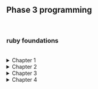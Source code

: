 <h2>Phase 3 programming</h2>
<br>
<h3>ruby foundations</h3>
<br>

<details>
<summary>Chapter 1</summary>
<br>
A list of Ruby data types<br><br>

<ul>
<li><b>Numbers</b> - These can be either an Integer (whole number) or a float (using a decimal point).</li>
<li><b>Boolean</b> - This represents an item of information based on using a True or False argument</li>
<li><b>Strings</b> - A string is a group of letters used to represent sentences or words, they normally are defined by double or single quotation marks.</li>
<li><b>Hashes</b> - These use values assigned to a key, therefore made up something called key pairs, every key holds a value</li>
<li><b>Arrays</b> - These store lists of data, elements of an array are attached to an index represented by a number, index numbers start at 0</li>
<li><b>Symbols</b> - These are 'lightweight' strings, preceded by a colon, they are used due to taking up less memory</li>
</ul>
<br>
Reflect and Review<br><br>
<ul>
<li>Executing Ruby code in IRB - This is know as a REPL (read-eval-print-loop). It is an interactive programming environment that takes an input and returns a result. It is a quick way to test how parts of a programme might run without having to write a full method or programme, it allows you to experiment with parts of a method etc. </li>
<li>Strings - Strings are the representation of words or sentences in Ruby, stings are used to return a visual output, which can be read by an end user. Strings are an Object which means you can send messages or Methods as they are called, to have the object act in different ways.</li>
<li>String Concatenation - This is the ability to join strings together to form sentences etc.</li>
<li>Variables - Variables are named containers for storing data. Variable can be made up of strings, booleans, hashes, arrays or numbers. Variables are assigned values which are returned when the variable is called into action.</li>
<li>Return Values - These are what is returned as an end point when a method or programme is run. This can be a visual output such as a string, number or boolean. The return value isn't always visual however, a method may run and then influence another part of a programme. The eventual output may result in something like a light switching for example.</li>
</ul>
</details>

<details>
<summary>Chapter 2</summary><br>
<ul>
<li>Error Messages - Error messages are useful as they can pinpoint why the error is occurring, the most useful part of an error message is after the traceback where it would typically say something along the lines of <code>NameError (undefined local variable or method 'hello' for main:Object)</code> this is telling you what the reason for the error message is, in this example there is no variable or method called 'hello'. The last line of the traceback is also useful as this tells you what line of the programme the error is occurring on.</li>
<li>Another example of an error message - in IRB we ran the following command <code>> 1 + 'a'</code> which returns and error of <code>TypeError (String can't be coerced into Integer)</code>
This tells us that we can not join an Integer with a string
</li>
</details>

<details>
<summary>Chapter 3</summary>
<ul>
<li>
Concatenation is useful for joining strings, for example if you have a variable called <code>forename</code> and a variable called <code>surname</code> you could join these together by running <code>forename + surname</code>.
</li>
<li>
Interpolation is useful as this allows you to insert the value stored in a variable within a string. For example using a variable called <code>name</code> with a value of <code>"Kev"</code> and then running a command in IRB such as <code> > "Hello #{name}, how are you today?"</code> will give a return value of <code>"Hello Kev, how are you today"</code>. <br>
You can interpolate multiple times within a string, for example, using another variable of <code>date</code> and assigning a value of <code>"08/06/2022"</code> and then running <code >> "Hello #{name}, how are you? Today's date is #{date}"</code> will give a return value of <code>"Hello Kev, how are you?, today's date is 08/06/2022"</code>
</li>
</ul><br>
<ul>
Methods <br><br>
<li>Methods are instructions or messages that can communicate and therefore influence the behavior of an Object.</li>
<li>
Methods are called using dot syntax <code>( . )</code>
</li>
<li>
Methods can either be self-defined (designed to work in a bespoke way) or you can use methods that already exist within the Ruby Core Library<br><br>
</li>
An example of some of the methods available in the Ruby Core Library are: <br><br>
<li><b>capitalize</b> -this gives a return value where the first letter of the string is capitalized.</li>
<li><b>downcase</b> - gives a return value whereby the string's characters are all in lowercase despite how they are input in the initial value.</li>
<li><b>length</b> - gives a return value of the length of the string as an Integer.</li>
<li><b>invert</b> - this was a red herring presented in the exercise, there is no such method.</li>
<li><b>reverse</b> - this gives a return value of the string in a reverse (mirror) format.</li>
<li><b>clear</b> - this gives a return value whereby the characters within the string are cleared, therefore the string becomes blank.</li>
<li><b>chomp</b> - this removes a record separator, for example the string <code>"hello\welcome"</code> would give a return value of <code>"hellowelcome"</code></li>
</ul>

<b><u>Method Chaining</u></b>

Method chaining is a way in which to call a number of methods on a variable at the same time, as opposed to calling a method on variable, then calling another method on a variable etc - you can call a number of methods on an Object at the same time.

We were given an exercise consisting of four examples and asked what we thought would happen before running them in IRB, below is a table listing my prediction and the actual outcome.

<table>
<tr>
<th>Example given</th>
<th>My Prediction</th>
<th>Return Value</th>
<tr>
<tr>
<td><code> > "hello".length </code></td>
<td> will return length of string as an Integer</td>
<td> as predicted, returns length of string as an Integer</td>
</tr>
<tr>
<td><code> > 5.downcase </code></td>
<td> will return an error as calling a string method on an Integer</td>
<td> as predicted, returns <code>NoMethodError (undefined method `downcase' for 5:Integer)</code></td>
</tr>
<tr>
<td><code> > "hello".downcase.length </code></td>
<td> will return string in lowercase format and given length as an Integer</td>
<td> returns ONLY the integer, not both.</td>
</tr>
<tr>
<td><code> >"hello".length.downcase</code></td>
<td> will return string in lowercase format and given length as an Integer (pretty much as above)</td>
<td> returns <code> NoMethodError (undefined method `downcase' for 5:Integer)</code></td>
</tr>
</table><br>

The interesting thing to note, my learning point from that exercise if you will, is that when chaining a method they run in sequence and if anywhere in that sequence might have call a method that does align with a previous method, an error message will be returned.

In example 3, the return value is an Integer only as opposed to what I thought the return value would be (string and integer). The <code>.downcase</code> method does convert the string to lowercase but it then calls the <code>.reverse</code> method and ONLY returns that value.

In example 4, the chain calls a <code>.length</code> method first which then returns an Integer, although not physically output. It then calls a <code>.downcase</code> method which is a string method therefore can not be called on an Integer Object.

<b><u>Investigating other data types using Ruby docs</u></b>

Finally I used the ruby docs to look at a few methods on a different data type. I chose to look at Integers, I chose four methods to use on an Integer to research what they did

<ol>
<li><code>5.to_f</code> - this calls the method to convert a whole number to a float number, or decimal point. This return value was 5.0</li>
<li>
<code>5.even?</code> - this calls a method to check if the number given is an even number. The return value is either true or false.
</li>
<li>
<code>5.next</code> - this calls a method to give a return value of the next number in sequential order.
</li>
<li>
<code>5.to_s</code> - this calls a method to give a return value where the integer is now a string.
</li>
</ol>
</details>
<details>
<summary>Chapter 4</summary><br>
This chapter summarized some of the information researched earlier.

<ul>
<li>Different types of data types</li>
</ul>

<b><u>The difference between Integers and Floats</u></b>

Integers are whole numbers

You can use Integers for example, in mathematic calculations.

Some of these are
<ul>
<li>Addition <code>1 + 1</code></li>
<li>Subtraction <code>5 - 4</code></li>
<li>Division <code>5 / 2</code> - this returns a whole number so in this example it would be <code>2</code></li>
<li>Multiplication <code>5 * 5</code></li>
<li>Modulo <code>5 % 2</code> - this divides the numbers given and returns the remainder as opposed to how many times the number can divided.</li>
<li>Exponentiation ( to the power of) <code>5 ** 3</code> - in this example this returns <code>125</code> ( 5 x 5 = 25 x 5 = 125)</li>
</ul>

Floats are decimal value numbers, the decimal point can be anywhere within the range of numbers.

Basic mathematics can also be called on floats

Symbols are similar to strings and are optimized by programmers.

Booleans are <code>true</code> and <code>false</code> values generally called by methods using a <code>?</code> within their syntax for example <code>.odd?</code> <code>.even?</code> <code>.include?</code> or <code>.empty?</code>

They can include several operators including
<ul>
<li><code>&&</code> which must meet BOTH conditions to return <code>true</code>

<li><code>||</code> which only needs one of the conditions to be met to return <code>true</code></li></ul>

To replicate the exercise on the course notes I changed this slightly to embed understanding.

The exercise given was 

<li><code>password.length > 7 && password.length < 13</code></li>

this would return <code>true</code> if the length of the password was more than (>) 7 characters and less than (<) 13 characters.

I further elaborated on this executing the following code in IRB
<ul>
<li><code>password = "This is a paszword"

password.include?("p") && password.include?("z")</code></li>
</ul>

Executing this gave a return value of <code>true</code>.
</details>

